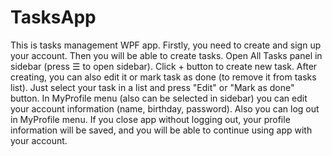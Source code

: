 # TasksApp

This is tasks management WPF app. Firstly, you need to create and sign up your account.
Then you will be able to create tasks. Open All Tasks panel in sidebar (press ☰ to open sidebar).
Click + button to create new task. After creating, you can also edit it or mark task as done (to remove it
from tasks list). Just select your task in a list and press "Edit" or "Mark as done" button. In MyProfile menu
(also can be selected in sidebar) you can edit your account information (name, birthday, password). Also you can
log out in MyProfile menu. If you close app without logging out, your profile information will be saved, and you 
will be able to continue using app with your account.
